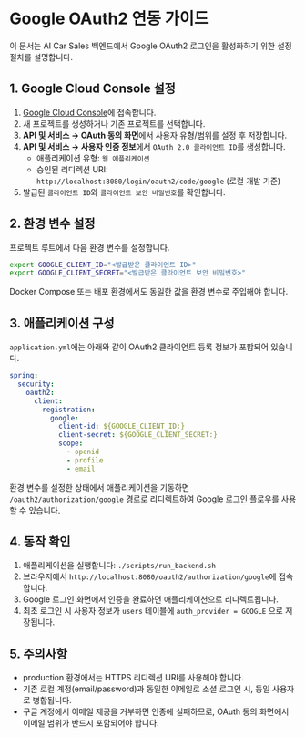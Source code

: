 # Google OAuth2 연동 가이드

이 문서는 AI Car Sales 백엔드에서 Google OAuth2 로그인을 활성화하기 위한 설정 절차를 설명합니다.

## 1. Google Cloud Console 설정
1. [Google Cloud Console](https://console.cloud.google.com/)에 접속합니다.
2. 새 프로젝트를 생성하거나 기존 프로젝트를 선택합니다.
3. **API 및 서비스 → OAuth 동의 화면**에서 사용자 유형/범위를 설정 후 저장합니다.
4. **API 및 서비스 → 사용자 인증 정보**에서 `OAuth 2.0 클라이언트 ID`를 생성합니다.
   - 애플리케이션 유형: `웹 애플리케이션`
   - 승인된 리디렉션 URI: `http://localhost:8080/login/oauth2/code/google` (로컬 개발 기준)
5. 발급된 `클라이언트 ID`와 `클라이언트 보안 비밀번호`를 확인합니다.

## 2. 환경 변수 설정
프로젝트 루트에서 다음 환경 변수를 설정합니다.

```bash
export GOOGLE_CLIENT_ID="<발급받은 클라이언트 ID>"
export GOOGLE_CLIENT_SECRET="<발급받은 클라이언트 보안 비밀번호>"
```

Docker Compose 또는 배포 환경에서도 동일한 값을 환경 변수로 주입해야 합니다.

## 3. 애플리케이션 구성
`application.yml`에는 아래와 같이 OAuth2 클라이언트 등록 정보가 포함되어 있습니다.

```yaml
spring:
  security:
    oauth2:
      client:
        registration:
          google:
            client-id: ${GOOGLE_CLIENT_ID:}
            client-secret: ${GOOGLE_CLIENT_SECRET:}
            scope:
              - openid
              - profile
              - email
```

환경 변수를 설정한 상태에서 애플리케이션을 기동하면 `/oauth2/authorization/google` 경로로 리디렉트하여 Google 로그인 플로우를 사용할 수 있습니다.

## 4. 동작 확인
1. 애플리케이션을 실행합니다: `./scripts/run_backend.sh`
2. 브라우저에서 `http://localhost:8080/oauth2/authorization/google`에 접속합니다.
3. Google 로그인 화면에서 인증을 완료하면 애플리케이션으로 리디렉트됩니다.
4. 최초 로그인 시 사용자 정보가 `users` 테이블에 `auth_provider = GOOGLE` 으로 저장됩니다.

## 5. 주의사항
- production 환경에서는 HTTPS 리디렉션 URI를 사용해야 합니다.
- 기존 로컬 계정(email/password)과 동일한 이메일로 소셜 로그인 시, 동일 사용자로 병합됩니다.
- 구글 계정에서 이메일 제공을 거부하면 인증에 실패하므로, OAuth 동의 화면에서 이메일 범위가 반드시 포함되어야 합니다.

